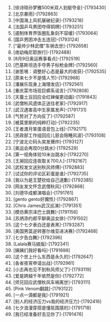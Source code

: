 
1. [徐诗晓孙梦雅500米双人划艇夺金]-[1793430]
1. [北京暴雨]-[1792863]
1. [中国海上风机屡破纪录]-[1793218]
1. [法国乒乓男团夺得铜牌]-[1793251]
1. [遏制体育界饭圈乱象刻不容缓]-[1793064]
1. [国乒男团冲击五连冠]-[1793124]
1. [“最帅少林武僧”车祸去世]-[1792658]
1. [痞幼梅尼耶旅行]-[1792488]
1. [8月9日奥运赛事看点]-[1792519]
1. [巴基斯坦选手夺男子标枪金牌]-[1792560]
1. [谢思埸：调整好心态是最大的收获]-[1792535]
1. [原来七夕不是情人节]-[1792968]
1. [潘展乐现身上海理发店]-[1792561]
1. [重庆菜市场现巨蟒系谣言]-[1792808]
1. [天蚕土豆回应全红婵催更动画]-[1791843]
1. [武僧秋风遗体正送往老家]-[1792917]
1. [武汉遇害高中生家属发声]-[1791731]
1. [气势对了方向反了]-[1792587]
1. [被莫里斯的纯粹打动]-[1792235]
1. [王者渡月笨蛋语音包上线]-[1792171]
1. [民政部工作组回应儿慈会陪睡风波]-[1793108]
1. [宁波北仑码头突发爆炸]-[1793127]
1. [奥运会再现0分跳水]-[1792529]
1. [第一视角体验10米台跳水]-[1792270]
1. [王昶回应连夜取关700人]-[1792167]
1. [武校发文送别秋风师傅]-[1792883]
1. [试试你的评论区彩蛋是谁]-[1792735]
1. [我以为是王楚钦给自己道歉]-[1792385]
1. [网友发文怀念武僧秋风]-[1792868]
1. [刘德华成都演唱会]-[1791761]
1. [gento gento好魔性]-[1792867]
1. [Chris James武汉巡演]-[1791351]
1. [模仿黄宗泽巴士跳舞]-[1791156]
1. [苏炳添约郎平聊奥运女排]-[1791502]
1. [这个七夕表白还是表黑]-[1793287]
1. [美国男篮逆转塞尔维亚进决赛]-[1792468]
1. [七夕告白舞]-[1792396]
1. [Lalala赛马娘版]-[1792341]
1. [姨姨们我好看吗]-[1791698]
1. [这个世上什么东西是永久的]-[1792647]
1. [各省夜宵申请出战]-[1792961]
1. [小志再也见不到秋风师父了]-[1793119]
1. [爱是跨越千年依然是你]-[1792772]
1. [师兄回应武僧秋风车祸离世]-[1793111]
1. [Pink Venom翻跳]-[1793122]
1. [一点一滴都是我]-[1791921]
1. [别人的经济压力vs我的经济压力]-[1792416]
1. [七夕浪漫穿搭是懂氛围感的]-[1791718]
1. [我已经准备好去见你了]-[1791476]